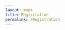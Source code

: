 ```yaml
---
layout: maps
title: Registration
permalink: /Registration
---
```


<section data-markdown data-separator="^\n---\n$" data-separator-vertical="^\n--\n$">
<script type="text/template">

### Welcome to Camp! 

</script>
</section>

<!-- Raw HTML for embedded iframe backgrounds -->

<section data-background="#000000">
    <section>
    </section>
    <section data-background-iframe="https://www.youtube.com/embed/UMrzuf2tk9U?controls=0&amp;enablejsapi=1&amp;autoplay=1&amp;loop=1&amp;playlist=4q9mFkZ3J_g&amp;showinfo=0&amp;rel=0&amp;html5=1">
    </section>
</section>

<section data-markdown data-separator="^\n---\n$" data-separator-vertical="^\n--\n$">
<script type="text/template">

</script>
</section>